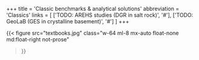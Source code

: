 +++
title = 'Classic benchmarks & analytical solutions'
abbreviation = 'Classics'
links = [
  ['TODO: AREHS studies (DGR in salt rock)', '#'],
  ['TODO: GeoLaB (GES in crystalline basement)', '#']
]
+++

{{< figure
  src="textbooks.jpg"
  class="w-64 ml-8 mx-auto float-none md:float-right not-prose"
>}}
